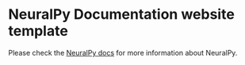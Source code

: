# NeuralPy Documentation website template
Please check the [NeuralPy docs](https://neuralpy.imdeepmind.com/) for more information about NeuralPy.
